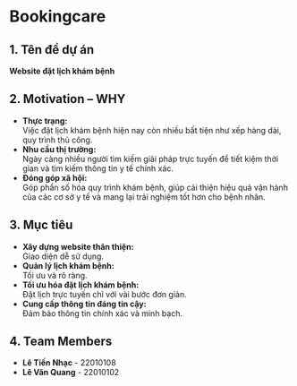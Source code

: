 # Bookingcare

## 1. Tên đề dự án  
**Website đặt lịch khám bệnh**  

## 2. Motivation – WHY  
- **Thực trạng:**  
  Việc đặt lịch khám bệnh hiện nay còn nhiều bất tiện như xếp hàng dài, quy trình thủ công.  
- **Nhu cầu thị trường:**  
  Ngày càng nhiều người tìm kiếm giải pháp trực tuyến để tiết kiệm thời gian và tìm kiếm thông tin y tế chính xác.  
- **Đóng góp xã hội:**  
  Góp phần số hóa quy trình khám bệnh, giúp cải thiện hiệu quả vận hành của các cơ sở y tế và mang lại trải nghiệm tốt hơn cho bệnh nhân.  

## 3. Mục tiêu  
- **Xây dựng website thân thiện:**  
  Giao diện dễ sử dụng.  
- **Quản lý lịch khám bệnh:**  
  Tối ưu và rõ ràng.  
- **Tối ưu hóa đặt lịch khám bệnh:**  
  Đặt lịch trực tuyến chỉ với vài bước đơn giản.  
- **Cung cấp thông tin đáng tin cậy:**  
  Đảm bảo thông tin chính xác và minh bạch.  

## 4. Team Members  
- **Lê Tiến Nhạc** - 22010108  
- **Lê Văn Quang** - 22010102  
